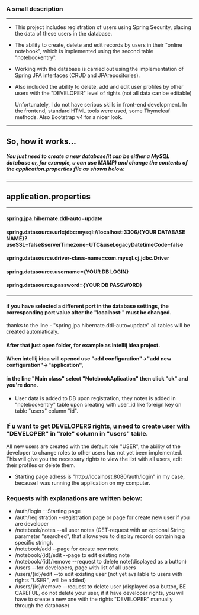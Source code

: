 ### A small description
************************************************************************************************************************************************************************
- This project includes registration of users using Spring Security, placing the data of these users in the database. 
- The ability to create, delete and edit records by users in their "online notebook", which is implemented using the second table "notebookentry". 
- Working with the database is carried out using the implementation of Spring JPA interfaces (CRUD and JPArepositories). 
- Also included the ability to delete, add and edit user profiles by other users with the "DEVELOPER" level of rights.(not all data can be editable)

    Unfortunately, I do not have serious skills in front-end development.
    In the frontend, standard HTML tools were used, some Thymeleaf methods. Also Bootstrap v4 for a nicer look. 
************************************************************************************************************************************************************************

So, how it works... 
-------------------
##### You just need to create a new database(it can be either a MySQL database or, for example, u can use MAMP) and change the contents of the application.properties file as shown below.
**********************
application.properties
----------------------
*****************************************************************************************************************************************
#### spring.jpa.hibernate.ddl-auto=update
#### spring.datasource.url=jdbc:mysql://localhost:3306/{YOUR DATABASE NAME}?useSSL=false&serverTimezone=UTC&useLegacyDatetimeCode=false
#### spring.datasource.driver-class-name=com.mysql.cj.jdbc.Driver
#### spring.datasource.username={YOUR DB LOGIN}
#### spring.datasource.password={YOUR DB PASSWORD}
*****************************************************************************************************************************************
#### if you have selected a different port in the database settings, the corresponding port value after the "localhost:" must be changed. 

thanks to the line - "spring.jpa.hibernate.ddl-auto=update" all tables will be created automaticaly.

#### After that just open folder, for example as Intellij idea project. 
#### When intellij idea will opened use "add configuration"->"add new configuration"->"application", 
#### in the line "Main class" select "NotebookAplication" then click "ok" and you're done. 

- User data is added to DB upon registration, they notes is added in "notebookentry" table upon creating with user_id like foreign key on table "users" column "id".

### If u want to get DEVELOPERS rights, u need to create user with "DEVELOPER" in "role" column in "users" table. 
All new users are created with the default role "USER", the ability of the developer to change roles to other users has not yet been implemented. This will give you the necessary rights to view the list with all users, edit their profiles or delete them.

- Starting page adress is "http://localhost:8080/auth/login" in my case, because I was running the application on my computer.
  
### Requests with explanations are written below:
- /auth/login            --Starting page
- /auth/registration     --registration page or page for create new user if you are developer
- /notebook/notes        --all user notes (GET-request with an optional  String parameter "searched", that allows you to display records containing a specific string).
- /notebook/add          --page for create new note
- /notebook/{id}/edit    --page to edit existing note
- /notebook/{id}/remove  --request to delete note(displayed as a button)
- /users                 --for developers, page with list of all users 
- /users/{id}/edit       --to edit existing user (not yet available to users with rights "USER", will be added)
- /users/{id}/remove     --request to delete user (displayed as a button, BE CAREFUL, do not delete your user,  if it have developer rights, you will have to create a new one with the rights "DEVELOPER" manually through the database)
